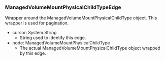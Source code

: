 ### ManagedVolumeMountPhysicalChildTypeEdge
Wrapper around the ManagedVolumeMountPhysicalChildType object. This wrapper is used for pagination.

- cursor: System.String
  - String used to identify this edge.
- node: ManagedVolumeMountPhysicalChildType
  - The actual ManagedVolumeMountPhysicalChildType object wrapped by this edge.
